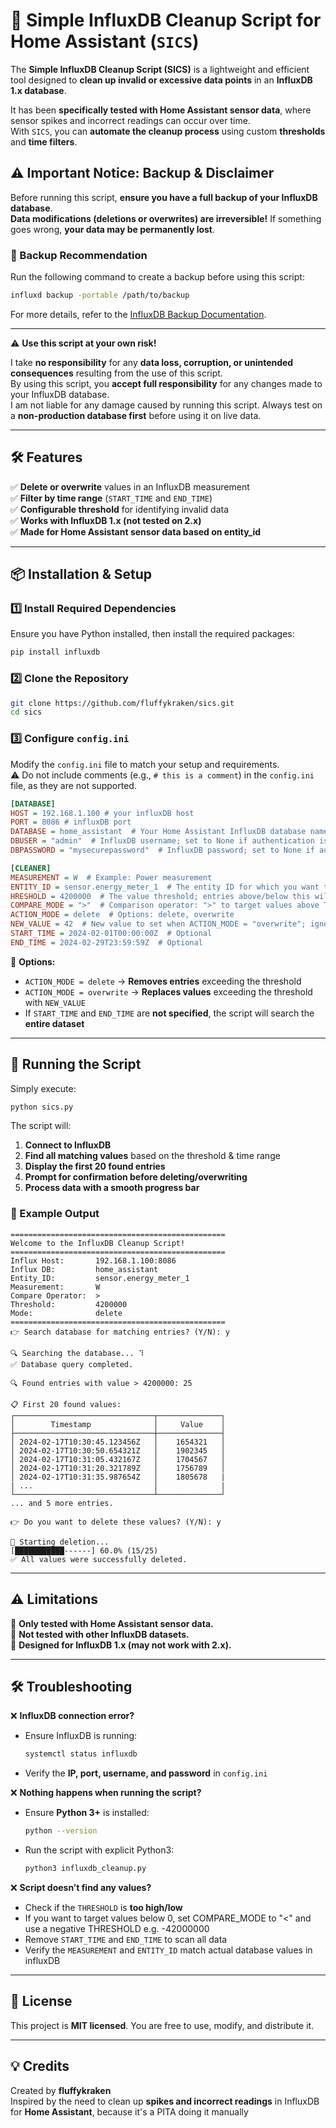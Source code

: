 # 🚀 Simple InfluxDB Cleanup Script for Home Assistant (`SICS`)

The **Simple InfluxDB Cleanup Script (SICS)** is a lightweight and efficient tool designed to **clean up invalid or excessive data points** in an **InfluxDB 1.x database**. 

It has been **specifically tested with Home Assistant sensor data**, where sensor spikes and incorrect readings can occur over time.  
With `SICS`, you can **automate the cleanup process** using custom **thresholds** and **time filters**.

## ⚠️ Important Notice: Backup & Disclaimer
Before running this script, **ensure you have a full backup of your InfluxDB database**.  
**Data modifications (deletions or overwrites) are irreversible!** If something goes wrong, **your data may be permanently lost**.

### 📌 Backup Recommendation
Run the following command to create a backup before using this script:
```bash
influxd backup -portable /path/to/backup
```
For more details, refer to the [InfluxDB Backup Documentation](https://docs.influxdata.com/influxdb/v1.8/administration/backup_and_restore/).

---

⚠️ **Use this script at your own risk!**  

I take **no responsibility** for any **data loss, corruption, or unintended consequences** resulting from the use of this script.  
By using this script, you **accept full responsibility** for any changes made to your InfluxDB database.  
I am not liable for any damage caused by running this script. 
Always test on a **non-production database first** before using it on live data.  

---

## 🛠 Features
✅ **Delete or overwrite** values in an InfluxDB measurement  
✅ **Filter by time range** (`START_TIME` and `END_TIME`)  
✅ **Configurable threshold** for identifying invalid data  
✅ **Works with InfluxDB 1.x (not tested on 2.x)**  
✅ **Made for Home Assistant sensor data based on entity_id**  

---

## 📦 Installation & Setup
### **1️⃣ Install Required Dependencies**
Ensure you have Python installed, then install the required packages:
```bash
pip install influxdb
```

### **2️⃣ Clone the Repository**
```bash
git clone https://github.com/fluffykraken/sics.git
cd sics
```

### **3️⃣ Configure `config.ini`**
Modify the `config.ini` file to match your setup and requirements.  
⚠️ Do not include comments (e.g., `# this is a comment`) in the `config.ini` file, as they are not supported.

```ini
[DATABASE]
HOST = 192.168.1.100 # your influxDB host
PORT = 8086 # influxDB port
DATABASE = home_assistant  # Your Home Assistant InfluxDB database name
DBUSER = "admin"  # InfluxDB username; set to None if authentication is not required
DBPASSWORD = "mysecurepassword"  # InfluxDB password; set to None if authentication is not required

[CLEANER]
MEASUREMENT = W  # Example: Power measurement
ENTITY_ID = sensor.energy_meter_1  # The entity ID for which you want to modify the data
HRESHOLD = 4200000  # The value threshold; entries above/below this will be deleted or overwritten
COMPARE_MODE = ">"  # Comparison operator: ">" to target values above THRESHOLD, "<" to target values below THRESHOLD
ACTION_MODE = delete  # Options: delete, overwrite
NEW_VALUE = 42  # New value to set when ACTION_MODE = "overwrite"; ignored if ACTION_MODE = "delete"
START_TIME = 2024-02-01T00:00:00Z  # Optional
END_TIME = 2024-02-29T23:59:59Z  # Optional
```
🔹 **Options:**  
- `ACTION_MODE = delete` → **Removes entries** exceeding the threshold  
- `ACTION_MODE = overwrite` → **Replaces values** exceeding the threshold with `NEW_VALUE`  
- If `START_TIME` and `END_TIME` are **not specified**, the script will search the **entire dataset**  

---

## 🚀 Running the Script
Simply execute:
```bash
python sics.py
```

The script will:
1. **Connect to InfluxDB**
2. **Find all matching values** based on the threshold & time range
3. **Display the first 20 found entries**
4. **Prompt for confirmation before deleting/overwriting**
5. **Process data with a smooth progress bar**

### **📝 Example Output**
```
================================================
Welcome to the InfluxDB Cleanup Script!
================================================
Influx Host:       192.168.1.100:8086
Influx DB:         home_assistant
Entity_ID:         sensor.energy_meter_1
Measurement:       W
Compare Operator:  >
Threshold:         4200000
Mode:              delete
================================================
👉 Search database for matching entries? (Y/N): y

🔍 Searching the database... ⠹
✅ Database query completed.

🔍 Found entries with value > 4200000: 25

📋 First 20 found values:
┌───────────────────────────────┬──────────────┐
│        Timestamp              │     Value    │
├───────────────────────────────┼──────────────┤
│ 2024-02-17T10:30:45.123456Z   │    1654321   │
│ 2024-02-17T10:30:50.654321Z   │    1902345   │
│ 2024-02-17T10:31:05.432167Z   │    1704567   │
│ 2024-02-17T10:31:20.321789Z   │    1756789   │
│ 2024-02-17T10:31:35.987654Z   │    1805678   |
| ...                           │              |
└───────────────────────────────┴──────────────┘
... and 5 more entries.

👉 Do you want to delete these values? (Y/N): y

🚀 Starting deletion...
[███████████------] 60.0% (15/25)
✅ All values were successfully deleted.
```

---

## ⚠️ Limitations
🔹 **Only tested with Home Assistant sensor data.**  
🔹 **Not tested with other InfluxDB datasets.**  
🔹 **Designed for InfluxDB 1.x (may not work with 2.x).**  

---

## 🛠 Troubleshooting
❌ **InfluxDB connection error?**  
- Ensure InfluxDB is running:  
  ```bash
  systemctl status influxdb
  ```
- Verify the **IP, port, username, and password** in `config.ini`

❌ **Nothing happens when running the script?**  
- Ensure **Python 3+** is installed:  
  ```bash
  python --version
  ```
- Run the script with explicit Python3:
  ```bash
  python3 influxdb_cleanup.py
  ```

❌ **Script doesn’t find any values?**  
- Check if the `THRESHOLD` is **too high/low**
- If you want to target values below 0, set COMPARE_MODE to "<" and use a negative THRESHOLD e.g. -42000000
- Remove `START_TIME` and `END_TIME` to scan all data  
- Verify the `MEASUREMENT` and `ENTITY_ID` match actual database values in influxDB

---

## 📜 License
This project is **MIT licensed**. You are free to use, modify, and distribute it.  

---

## 💡 Credits
Created by **fluffykraken**  
Inspired by the need to clean up **spikes and incorrect readings** in InfluxDB for **Home Assistant**, because it's a PITA doing it manually

